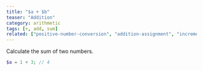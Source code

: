 ```yaml
---
title: "$a + $b"
teaser: "Addition"
category: arithmetic
tags: [+, add, sum]
related: ["positive-number-conversion", "addition-assignment", "increment-and-return", "return-and-increment", "subtraction"]
---
```


Calculate the sum of two numbers.

```php
$a = 1 + 3; // 4
```
